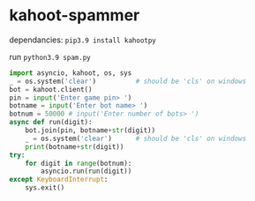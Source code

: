 # kahoot-spammer

dependancies: `pip3.9 install kahootpy`

run `python3.9 spam.py`

```py
import asyncio, kahoot, os, sys
_ = os.system('clear')          # should be 'cls' on windows
bot = kahoot.client()
pin = input('Enter game pin> ')
botname = input('Enter bot name> ')
botnum = 50000 # input('Enter number of bots> ')
async def run(digit):
    bot.join(pin, botname+str(digit))
    _ = os.system('clear')      # should be 'cls' on windows
    print(botname+str(digit))
try:
    for digit in range(botnum):
        asyncio.run(run(digit))
except KeyboardInterrupt:
    sys.exit()
```
